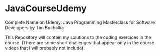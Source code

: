 # JavaCourseUdemy
Complete Name on Udemy: Java Programming Masterclass for Software Developers by Tim Buchalka

This Repository will contain my solutions to the coding exercices in the course. (There are some short challenges that appear only in the course videos that I will probably not include).
